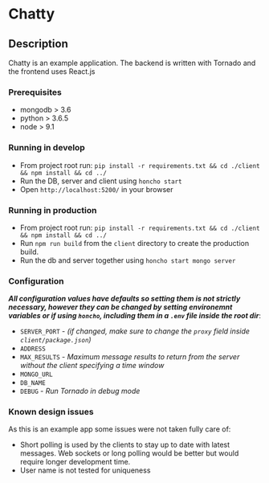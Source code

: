 Chatty
===
## Description  
Chatty is an example application. The backend is written with Tornado and the frontend uses React.js


### Prerequisites
- mongodb > 3.6
- python > 3.6.5
- node > 9.1

### Running in develop
- From project root run: `pip install -r requirements.txt && cd ./client && npm install && cd ../`
- Run the DB, server and client using `honcho start`
- Open `http://localhost:5200/` in your browser

### Running in production
- From project root run: `pip install -r requirements.txt && cd ./client && npm install && cd ../`
- Run `npm run build` from the `client` directory to create the production build.
- Run the db and server together using `honcho start mongo server`

### Configuration
___All configuration values have defaults so setting them is not strictly necessary, however they can be changed by setting environemnt variables or if using `honcho`, including them in a `.env` file inside the root dir___:
- `SERVER_PORT` - _(if changed, make sure to change the `proxy` field inside `client/package.json`)_
- `ADDRESS`
- `MAX_RESULTS` - _Maximum message results to return from the server without the client specifying a time window_
- `MONGO_URL`
- `DB_NAME`
- `DEBUG` - _Run Tornado in debug mode_

### Known design issues  
As this is an example app some issues were not taken fully care of:
- Short polling is used by the clients to stay up to date with latest messages. Web sockets or long polling would be better but would require longer development time.
- User name is not tested for uniqueness 